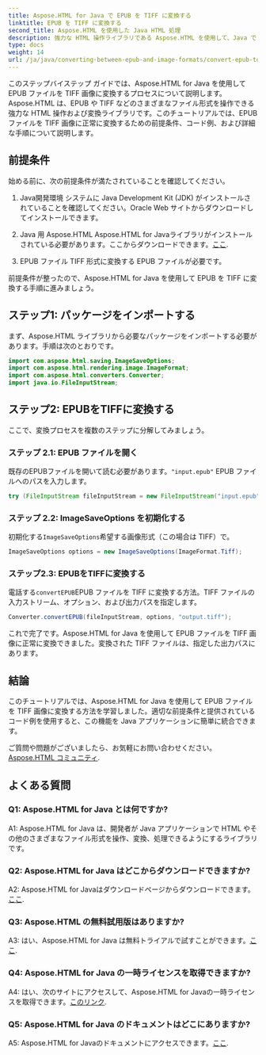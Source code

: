 ```yaml
---
title: Aspose.HTML for Java で EPUB を TIFF に変換する
linktitle: EPUB を TIFF に変換する
second_title: Aspose.HTML を使用した Java HTML 処理
description: 強力な HTML 操作ライブラリである Aspose.HTML を使用して、Java で EPUB ファイルを TIFF 画像に変換する方法を学習します。
type: docs
weight: 14
url: /ja/java/converting-between-epub-and-image-formats/convert-epub-to-tiff/
---
```

このステップバイステップ ガイドでは、Aspose.HTML for Java を使用して EPUB ファイルを TIFF 画像に変換するプロセスについて説明します。Aspose.HTML は、EPUB や TIFF などのさまざまなファイル形式を操作できる強力な HTML 操作および変換ライブラリです。このチュートリアルでは、EPUB ファイルを TIFF 画像に正常に変換するための前提条件、コード例、および詳細な手順について説明します。

## 前提条件

始める前に、次の前提条件が満たされていることを確認してください。

1. Java開発環境
システムに Java Development Kit (JDK) がインストールされていることを確認してください。Oracle Web サイトからダウンロードしてインストールできます。

2. Java 用 Aspose.HTML
 Aspose.HTML for Javaライブラリがインストールされている必要があります。ここからダウンロードできます。[ここ](https://releases.aspose.com/html/java/).

3. EPUB ファイル
TIFF 形式に変換する EPUB ファイルが必要です。

前提条件が整ったので、Aspose.HTML for Java を使用して EPUB を TIFF に変換する手順に進みましょう。

## ステップ1: パッケージをインポートする

まず、Aspose.HTML ライブラリから必要なパッケージをインポートする必要があります。手順は次のとおりです。

```java
import com.aspose.html.saving.ImageSaveOptions;
import com.aspose.html.rendering.image.ImageFormat;
import com.aspose.html.converters.Converter;
import java.io.FileInputStream;
```

## ステップ2: EPUBをTIFFに変換する

ここで、変換プロセスを複数のステップに分解してみましょう。

### ステップ 2.1: EPUB ファイルを開く

既存のEPUBファイルを開いて読む必要があります。`"input.epub"` EPUB ファイルへのパスを入力します。

```java
try (FileInputStream fileInputStream = new FileInputStream("input.epub")) {
```

### ステップ 2.2: ImageSaveOptions を初期化する

初期化する`ImageSaveOptions`希望する画像形式（この場合は TIFF）で。

```java
ImageSaveOptions options = new ImageSaveOptions(ImageFormat.Tiff);
```

### ステップ2.3: EPUBをTIFFに変換する

電話する`convertEPUB`EPUB ファイルを TIFF に変換する方法。TIFF ファイルの入力ストリーム、オプション、および出力パスを指定します。

```java
Converter.convertEPUB(fileInputStream, options, "output.tiff");
```

これで完了です。Aspose.HTML for Java を使用して EPUB ファイルを TIFF 画像に正常に変換できました。変換された TIFF ファイルは、指定した出力パスにあります。

## 結論

このチュートリアルでは、Aspose.HTML for Java を使用して EPUB ファイルを TIFF 画像に変換する方法を学習しました。適切な前提条件と提供されているコード例を使用すると、この機能を Java アプリケーションに簡単に統合できます。

ご質問や問題がございましたら、お気軽にお問い合わせください。[Aspose.HTML コミュニティ](https://forum.aspose.com/).

## よくある質問

### Q1: Aspose.HTML for Java とは何ですか?

A1: Aspose.HTML for Java は、開発者が Java アプリケーションで HTML やその他のさまざまなファイル形式を操作、変換、処理できるようにするライブラリです。

### Q2: Aspose.HTML for Java はどこからダウンロードできますか?

 A2: Aspose.HTML for Javaはダウンロードページからダウンロードできます。[ここ](https://releases.aspose.com/html/java/).

### Q3: Aspose.HTML の無料試用版はありますか?

 A3: はい、Aspose.HTML for Java は無料トライアルで試すことができます。[ここ](https://releases.aspose.com/).

### Q4: Aspose.HTML for Java の一時ライセンスを取得できますか?

 A4: はい、次のサイトにアクセスして、Aspose.HTML for Javaの一時ライセンスを取得できます。[このリンク](https://purchase.aspose.com/temporary-license/).

### Q5: Aspose.HTML for Java のドキュメントはどこにありますか?

 A5: Aspose.HTML for Javaのドキュメントにアクセスできます。[ここ](https://reference.aspose.com/html/java/).